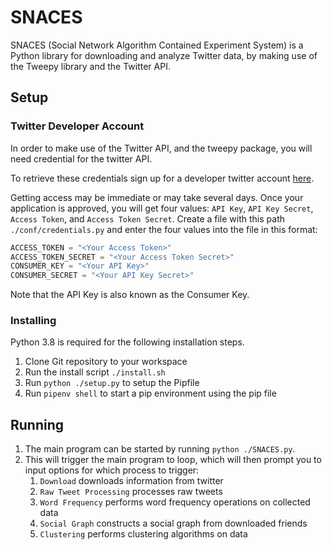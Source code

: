 # SNACES

SNACES (Social Network Algorithm Contained Experiment System)
is a Python library for downloading and analyze Twitter data, by making
use of the Tweepy library and the Twitter API.

## Setup

### Twitter Developer Account

In order to make use of the Twitter API, and the tweepy package, you will need
credential for the twitter API.

To retrieve these credentials sign up for a developer twitter account [here](https://developer.twitter.com/en/apply-for-access).

Getting access may be immediate or may take several days.
Once your application is approved, you will get four values: 
`API Key`, `API Key Secret`, `Access Token`, and `Access Token Secret`.
Create a file with this path `./conf/credentials.py` and enter the four values into the file in this format:
```python
ACCESS_TOKEN = "<Your Access Token>"
ACCESS_TOKEN_SECRET = "<Your Access Token Secret>"
CONSUMER_KEY = "<Your API Key>"
CONSUMER_SECRET = "<Your API Key Secret>"
```
Note that the API Key is also known as the Consumer Key.

### Installing
Python 3.8 is required for the following installation steps.

1. Clone Git repository to your workspace
1. Run the install script `./install.sh`
1. Run `python ./setup.py` to setup the Pipfile
1. Run `pipenv shell` to start a pip environment using the pip file

## Running

1. The main program can be started by running `python ./SNACES.py`.
1. This will trigger the main program to loop, which will then prompt you
to input options for which process to trigger:
   1. `Download` downloads information from twitter
   1. `Raw Tweet Processing` processes raw tweets
   1. `Word Frequency` performs word frequency operations on collected data
   1. `Social Graph` constructs a social graph from downloaded friends
   1. `Clustering` performs clustering algorithms on data
